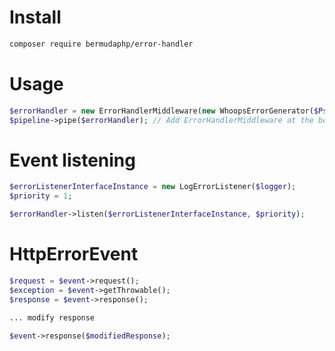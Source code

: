 # Install
```bash
composer require bermudaphp/error-handler
````
# Usage
```php
$errorHandler = new ErrorHandlerMiddleware(new WhoopsErrorGenerator($Psr17ResponseFactory));
$pipeline->pipe($errorHandler); // Add ErrorHandlerMiddleware at the beginning of the middleware queue
````
# Event listening
```php
$errorListenerInterfaceInstance = new LogErrorListener($logger);
$priority = 1;

$errorHandler->listen($errorListenerInterfaceInstance, $priority);
````
# HttpErrorEvent
```php
$request = $event->request();
$exception = $event->getThrowable();
$response = $event->response();

... modify response

$event->response($modifiedResponse);

````
